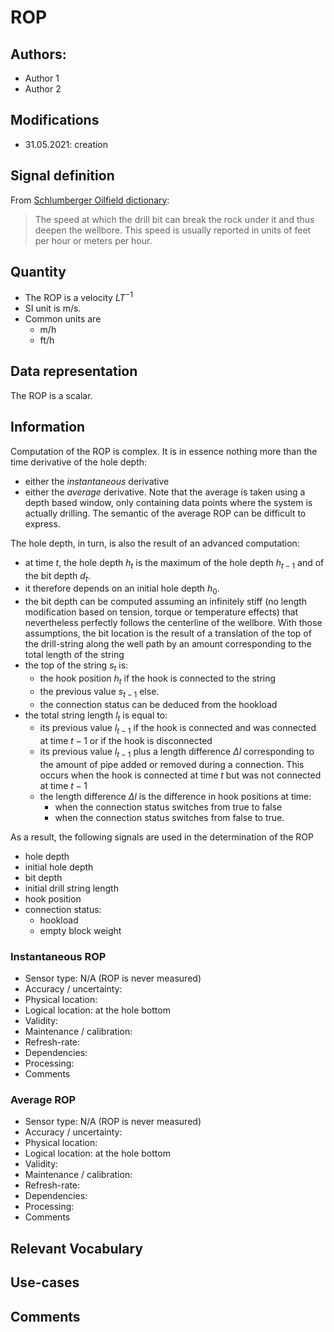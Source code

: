 # ROP
## Authors: 
- Author 1
- Author 2

## Modifications
- 31.05.2021: creation

## Signal definition
From [Schlumberger Oilfield dictionary](https://glossary.oilfield.slb.com/en/terms/r/rate_of_penetration):

> The speed at which the drill bit can break the rock under it and thus deepen the wellbore. This speed is usually reported in units of feet per hour or meters per hour.

## Quantity
- The ROP is a velocity $L T^{-1}$
- SI unit is m/s.
- Common units are
  - m/h
  - ft/h

## Data representation

The ROP is a scalar. 

## Information

Computation of the ROP is complex. 
It is in essence nothing more than the time derivative of the hole depth:
- either the *instantaneous* derivative
- either the *average* derivative. Note that the average is taken using a depth based window, only containing data points where the system is actually drilling. The semantic of the average ROP can be difficult to express. 
 
 The hole depth, in turn, is also the result of an advanced computation:
 - at time $t$, the hole depth $h_t$ is the maximum of the hole depth $h_{t-1}$ and of the bit depth $d_t$. 
 - it therefore depends on an initial hole depth $h_0$. 
 - the bit depth can be computed assuming an infinitely stiff (no length modification based on tension, torque or temperature effects) that nevertheless perfectly follows the centerline of the wellbore. With those assumptions, the bit location is the result of a translation of the top of the drill-string along the well path by an amount corresponding to the total length of the string
 - the top of the string $s_t$ is:
   -  the hook position $h_t$ if the hook is connected to the string
   -  the previous value $s_{t-1}$ else. 
   -  the connection status can be deduced from the hookload
-  the total string length $l_t$ is equal to:
   - its previous value $l_{t-1}$ if the hook is connected and was connected at time $t-1$ or if the hook is disconnected
   - its previous value $l_{t-1}$ plus a length difference $\Delta l$ corresponding to the amount of pipe added or removed during a connection. This occurs when the hook is connected at time $t$ but was not connected at time $t-1$
    - the length difference $\Delta l$ is the difference in hook positions at time:
      - when the connection status switches from true to false
      - when the connection status switches from false to true. 

As a result, the following signals are used in the determination of the ROP
- hole depth
- initial hole depth
- bit depth
- initial drill string length
- hook position
- connection status:
  - hookload
  - empty block weight

### Instantaneous ROP
- Sensor type: N/A (ROP is never measured)
- Accuracy / uncertainty: 
- Physical location: 
- Logical location: at the hole bottom
- Validity:
- Maintenance / calibration:
- Refresh-rate: 
- Dependencies: 
- Processing: 
- Comments

### Average ROP
- Sensor type: N/A (ROP is never measured)
- Accuracy / uncertainty: 
- Physical location: 
- Logical location: at the hole bottom
- Validity:
- Maintenance / calibration:
- Refresh-rate: 
- Dependencies: 
- Processing: 
- Comments

## Relevant Vocabulary

## Use-cases

## Comments